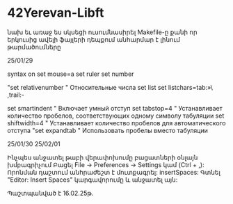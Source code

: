 # 42Yerevan-Libft

նախ եւ առաջ ես սկսեցի ուսումնասիրել Makefile-ը քանի որ երկուսից ավելի ֆայլերի դեպքում անհարմար է լինում թարմածումները

25/01/29

syntax on
set mouse=a
set ruler
set number

"set relativenumber " Относительные числа
set list
set listchars=tab:»\ ,trail:-

set smartindent    " Включает умный отступ
set tabstop=4      " Устанавливает количество пробелов, соответствующих одному символу табуляции
set shiftwidth=4   " Устанавливает количество пробелов для автоматического отступа
"set expandtab      " Использовать пробелы вместо табуляции

25/01/30
25/02/01


Ինչպես անջատել թաբի վերափոխումը բացատների օնլայն խմբագրիչում
Բացել File → Preferences → Settings կամ (Ctrl + ,):
Որոնման դաշտում անհրաժեշտ է մուտքագրել: insertSpaces:
Գտնել "Editor: Insert Spaces" կարգավորումը և անջատել այն:

Պաշտպանված է 16.02.25թ.
